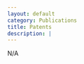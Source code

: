 ```yaml
---
layout: default
category: Publications
title: Patents
description: |
---
```


N/A

<!-- - [Systems Having Improved Interfaces For Search And Related Methods And Apparatus](https://www.entelo.com/wp-content/uploads/2018/04/Entelo_Insights_DS.pdf), Joao Antunes, US Patent (Provisional), 2018 -->
<!-- - [Monitoring Voice-Over-IP Performance Over The Internet](https://www.thousandeyes.com/press-releases/voip-monitoring-general-availability), Ricardo Oliveira and Joao Antunes, US Patent Application 15/153,642, filed May, 2016, Patent Pending. -->
<!-- - [Estimating Network Capacity And Network Bandwidth Without Server Instrumentation](http://patft1.uspto.gov/netacgi/nph-Parser?patentnumber=9503384), Ricardo Oliveira and Joao Antunes, US Patent 9,503,384, filed October 2014, and issued Nov. 2016. -->

